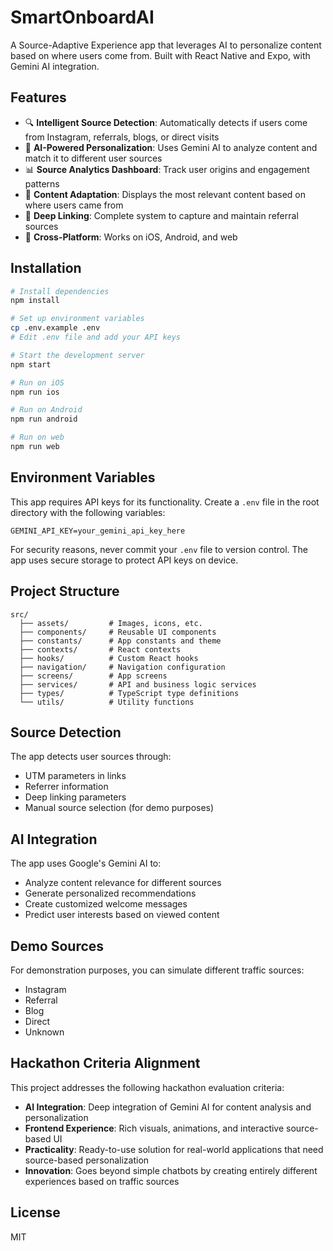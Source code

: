 # SmartOnboardAI

A Source-Adaptive Experience app that leverages AI to personalize content based on where users come from. Built with React Native and Expo, with Gemini AI integration.

## Features

- 🔍 **Intelligent Source Detection**: Automatically detects if users come from Instagram, referrals, blogs, or direct visits
- 🧠 **AI-Powered Personalization**: Uses Gemini AI to analyze content and match it to different user sources
- 📊 **Source Analytics Dashboard**: Track user origins and engagement patterns
- 🎯 **Content Adaptation**: Displays the most relevant content based on where users came from
- 🔄 **Deep Linking**: Complete system to capture and maintain referral sources
- 📱 **Cross-Platform**: Works on iOS, Android, and web

## Installation

```bash
# Install dependencies
npm install

# Set up environment variables
cp .env.example .env
# Edit .env file and add your API keys

# Start the development server
npm start

# Run on iOS
npm run ios

# Run on Android
npm run android

# Run on web
npm run web
```

## Environment Variables

This app requires API keys for its functionality. Create a `.env` file in the root directory with the following variables:

```
GEMINI_API_KEY=your_gemini_api_key_here
```

For security reasons, never commit your `.env` file to version control. The app uses secure storage to protect API keys on device.

## Project Structure

```
src/
  ├── assets/         # Images, icons, etc.
  ├── components/     # Reusable UI components
  ├── constants/      # App constants and theme
  ├── contexts/       # React contexts
  ├── hooks/          # Custom React hooks
  ├── navigation/     # Navigation configuration
  ├── screens/        # App screens
  ├── services/       # API and business logic services
  ├── types/          # TypeScript type definitions
  └── utils/          # Utility functions
```

## Source Detection

The app detects user sources through:

- UTM parameters in links
- Referrer information
- Deep linking parameters
- Manual source selection (for demo purposes)

## AI Integration

The app uses Google's Gemini AI to:

- Analyze content relevance for different sources
- Generate personalized recommendations
- Create customized welcome messages
- Predict user interests based on viewed content

## Demo Sources

For demonstration purposes, you can simulate different traffic sources:

- Instagram
- Referral
- Blog
- Direct
- Unknown

## Hackathon Criteria Alignment

This project addresses the following hackathon evaluation criteria:

- **AI Integration**: Deep integration of Gemini AI for content analysis and personalization
- **Frontend Experience**: Rich visuals, animations, and interactive source-based UI
- **Practicality**: Ready-to-use solution for real-world applications that need source-based personalization
- **Innovation**: Goes beyond simple chatbots by creating entirely different experiences based on traffic sources

## License

MIT
